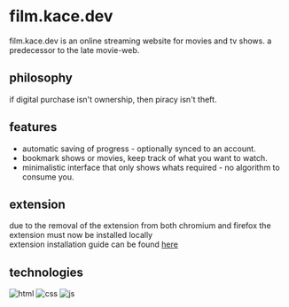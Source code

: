 # film.kace.dev
film.kace.dev is an online streaming website for movies and tv shows.
a predecessor to the late movie-web.

## philosophy
if digital purchase isn't ownership, then piracy isn't theft.

## features
- automatic saving of progress - optionally synced to an account.
- bookmark shows or movies, keep track of what you want to watch.
- minimalistic interface that only shows whats required - no algorithm to consume you.

## extension
due to the removal of the extension from both chromium and firefox the extension must now be installed locally <br>
extension installation guide can be found [here](https://github.com/userkace/film-ext)

## technologies

![html](https://img.shields.io/badge/HTML5-E34F26?style=for-the-badge&logo=html5&logoColor=white)
![css](https://img.shields.io/badge/CSS3-1572B6?style=for-the-badge&logo=css3&logoColor=white)
![js](https://img.shields.io/badge/JavaScript-F7DF1E?style=for-the-badge&logo=JavaScript&logoColor=333)



